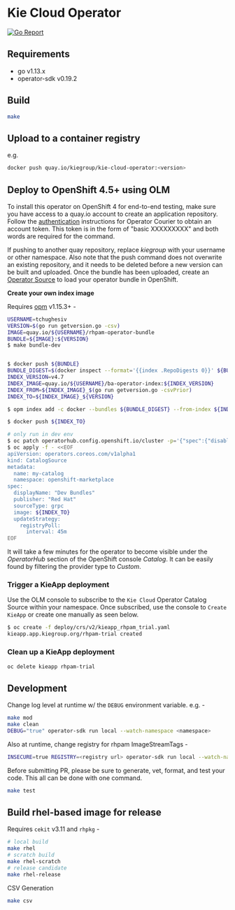 # Kie Cloud Operator

[![Go Report](https://goreportcard.com/badge/github.com/kiegroup/kie-cloud-operator)](https://goreportcard.com/report/github.com/kiegroup/kie-cloud-operator)

## Requirements

- go v1.13.x
- operator-sdk v0.19.2

## Build

```bash
make
```

## Upload to a container registry

e.g.

```bash
docker push quay.io/kiegroup/kie-cloud-operator:<version>
```

## Deploy to OpenShift 4.5+ using OLM

To install this operator on OpenShift 4 for end-to-end testing, make sure you have access to a quay.io account to create
an application repository. Follow the [authentication](https://github.com/operator-framework/operator-courier/#authentication) 
instructions for Operator Courier to obtain an account token. 
This token is in the form of "basic XXXXXXXXX" and both words are required for the command.

If pushing to another quay repository, replace _kiegroup_ with your username or other namespace. 
Also note that the push command does not overwrite an existing repository, 
and it needs to be deleted before a new version can be built and uploaded. 
Once the bundle has been uploaded, create an [Operator Source](https://github.com/operator-framework/community-operators/blob/master/docs/testing-operators.md#linking-the-quay-application-repository-to-your-openshift-40-cluster) 
to load your operator bundle in OpenShift.

**Create your own index image**

Requires [opm](https://github.com/operator-framework/operator-registry/releases) v1.15.3+ -

```bash
USERNAME=tchughesiv
VERSION=$(go run getversion.go -csv)
IMAGE=quay.io/${USERNAME}/rhpam-operator-bundle
BUNDLE=${IMAGE}:${VERSION}
$ make bundle-dev


$ docker push ${BUNDLE}
BUNDLE_DIGEST=$(docker inspect --format='{{index .RepoDigests 0}}' ${BUNDLE})
INDEX_VERSION=v4.7
INDEX_IMAGE=quay.io/${USERNAME}/ba-operator-index:${INDEX_VERSION}
INDEX_FROM=${INDEX_IMAGE}_$(go run getversion.go -csvPrior)
INDEX_TO=${INDEX_IMAGE}_${VERSION}

$ opm index add -c docker --bundles ${BUNDLE_DIGEST} --from-index ${INDEX_FROM} --tag ${INDEX_TO}

$ docker push ${INDEX_TO}

# only run in dev env
$ oc patch operatorhub.config.openshift.io/cluster -p='{"spec":{"disableAllDefaultSources":true}}' --type=merge
$ oc apply -f - <<EOF
apiVersion: operators.coreos.com/v1alpha1
kind: CatalogSource
metadata:
  name: my-catalog
  namespace: openshift-marketplace
spec:
  displayName: "Dev Bundles"
  publisher: "Red Hat"
  sourceType: grpc
  image: ${INDEX_TO}
  updateStrategy:
    registryPoll:
      interval: 45m
EOF
```

It will take a few minutes for the operator to become visible under the _OperatorHub_ section of the OpenShift console _Catalog_. 
It can be easily found by filtering the provider type to _Custom_.

### Trigger a KieApp deployment

Use the OLM console to subscribe to the `Kie Cloud` Operator Catalog Source within your namespace. Once subscribed, 
use the console to `Create KieApp` or create one manually as seen below.

```bash
$ oc create -f deploy/crs/v2/kieapp_rhpam_trial.yaml
kieapp.app.kiegroup.org/rhpam-trial created
```

### Clean up a KieApp deployment

```bash
oc delete kieapp rhpam-trial
```

## Development

Change log level at runtime w/ the `DEBUG` environment variable. e.g. -

```bash
make mod
make clean
DEBUG="true" operator-sdk run local --watch-namespace <namespace>
```

Also at runtime, change registry for rhpam ImageStreamTags -

```bash
INSECURE=true REGISTRY=<registry url> operator-sdk run local --watch-namespace<namespace>
```

Before submitting PR, please be sure to generate, vet, format, and test your code. This all can be done with one command.

```bash
make test
```

## Build rhel-based image for release

Requires `cekit` v3.11 and `rhpkg` -

```bash
# local build
make rhel
# scratch build
make rhel-scratch
# release candidate
make rhel-release
```

CSV Generation

```bash
make csv
```
